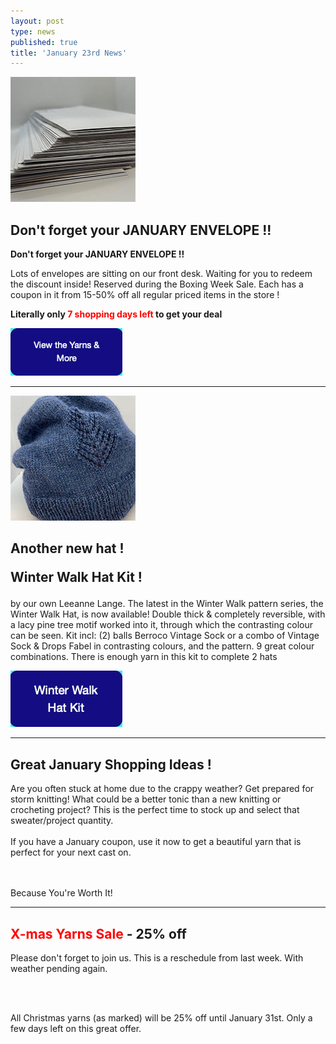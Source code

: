 ```yaml
---
layout: post
type: news
published: true
title: 'January 23rd News'
---
```

<p><a href="https://www.woolandsilkcoshop.com/"><img src="/img/envelopes.jpg"></a><br /><h2>Don't forget your JANUARY ENVELOPE !!</h2>

<p><strong>Don't forget your JANUARY ENVELOPE !!</strong></p>
<p>Lots of envelopes are sitting on our front desk. Waiting for you to redeem the discount inside! Reserved during the Boxing Week Sale. Each has a coupon in it from 15-50% off all regular priced items in the store ! </p>
<p><strong>Literally only </strong><strong><font color="red">7 shopping days left</font></strong><strong> to get your deal</strong></p>
<a href="https://www.woolandsilkcoshop.com/"><img src="/img/btn_envelopes.jpg"></a></p>

<hr />
<p><a href="https://www.woolandsilkcoshop.com/products/winter-walk-hat-kit-b"><img src="/img/winter_walk_hat.jpg"></a>
<h2>Another new hat !

Winter Walk Hat Kit !</h2>

<p>by our own Leeanne Lange. The latest in the Winter Walk pattern series, the Winter Walk Hat, is now available! Double thick & completely reversible, with a lacy pine tree motif worked into it, through which the contrasting colour can be seen. Kit incl: (2) balls Berroco Vintage Sock or a combo of Vintage Sock & Drops Fabel in contrasting colours, and the pattern. 9 great colour combinations. There is enough yarn in this kit to complete 2 hats</p>
<a href="https://www.woolandsilkcoshop.com/products/winter-walk-hat-kit-b"><img src="/img/btn_winter_walk_hat.jpg"></a></p>
<hr />
<h2>Great January Shopping Ideas !</h2>

<p>

Are you often stuck at home due to the crappy weather? Get prepared for storm knitting! What could be a better tonic than a new knitting or crocheting project? This is the perfect time to stock up and select that sweater/project quantity.<br>
<br>
If you have a January coupon, use it now to get a beautiful yarn that is perfect for your next cast on.

<br>
<br>
Because You're Worth It!</p>
<hr />


<h2><font color="#FF0000"">X-mas Yarns Sale </font>- 25% off</h2>
<p>Please don't forget to join us. This is a reschedule from last week. With weather pending again.

<br /><br />



All Christmas yarns (as marked) will be 25% off until January 31st. Only a few days left on this great offer. </p>

